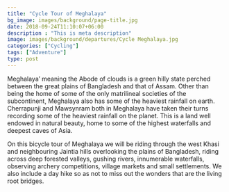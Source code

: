 ```yaml
---
title: "Cycle Tour of Meghalaya"
bg_image: images/background/page-title.jpg
date: 2018-09-24T11:10:07+06:00
description : "This is meta description"
image: images/background/departures/Cycle Meghalaya.jpg
categories: ["Cycling"]
tags: ["Adventure"]
type: post
---
```


Meghalaya’ meaning the Abode of clouds is a green hilly state perched between the great plains of Bangladesh and that of Assam. Other than being the home of some of the only matrilineal societies of the subcontinent, Meghalaya also has some of the heaviest rainfall on earth. Cherrapunji and Mawsynram both in Meghalaya have taken their turns recording some of the heaviest rainfall on the planet. This is a land well endowed in natural beauty, home to some of the highest waterfalls and deepest caves of Asia.

On this bicycle tour of Meghalaya we will be riding through the west Khasi and neighbouring Jaintia hills overlooking the plains of Bangladesh, riding across deep forested valleys, gushing rivers, innumerable waterfalls, observing archery competitions, village markets and small settlements. We also include a day hike so as not to miss out the wonders that are the living root bridges.